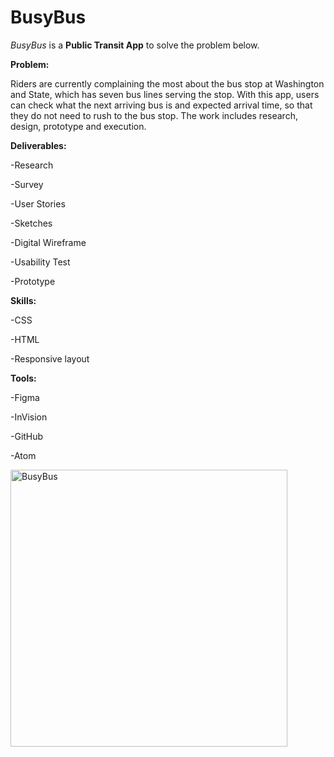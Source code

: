 # BusyBus

_BusyBus_ is a **Public Transit App** to solve the problem below.

**Problem:**

Riders are currently complaining the most about the bus stop at Washington and State, which has seven bus lines serving the stop.
With this app, users can check what the next arriving bus is and expected arrival time, so that they do not need to rush to the bus stop. The work includes research, design, prototype and execution.

**Deliverables:**

-Research

-Survey

-User Stories

-Sketches

-Digital Wireframe

-Usability Test

-Prototype



**Skills:**

-CSS

-HTML

-Responsive layout



**Tools:**

-Figma

-InVision

-GitHub

-Atom




<img width="443" alt="BusyBus" src="https://user-images.githubusercontent.com/44152485/57309644-072dab80-711b-11e9-8b33-be3fe6368b8b.png">
